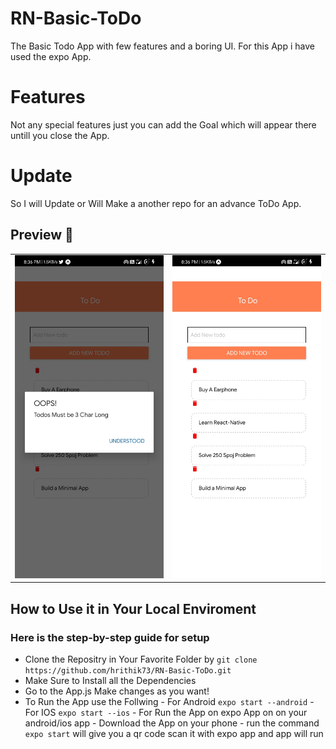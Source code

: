 # RN-Basic-ToDo
The Basic Todo App with few features and a boring UI.
For this App i have used the expo App.

# Features
Not any special features just you can add the Goal which will appear there untill you close the App.

# Update 
So I will Update or Will Make a another repo for an advance ToDo App.

## Preview 📸

|                                           |                                           |                                           
| ----------------------------------------- | ----------------------------------------- | 
| <img src="screenshots/errorPage.jpeg" width="400"> | <img src="screenshots/homepage.jpeg" width="400"> |

## How to Use it in Your Local Enviroment

### Here is the step-by-step guide for setup

- Clone the Repositry in Your Favorite  Folder by ```git clone https://github.com/hrithik73/RN-Basic-ToDo.git```
- Make Sure to Install all the Dependencies
- Go to the App.js Make changes as you want!
- To Run the App use the Follwing 
        - For Android ```expo start --android```
        - For IOS ```expo start --ios```
        - For Run the App on expo App on on your android/ios app
                - Download the App on your phone
                - run the command ```expo start``` will give you a qr code scan it with expo app and app will run